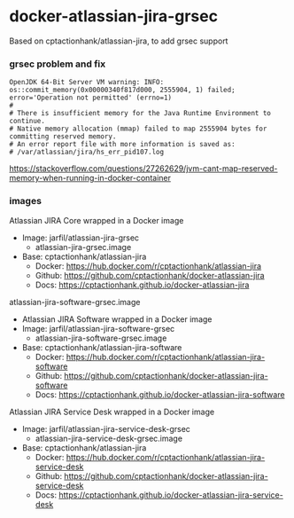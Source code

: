 # docker-atlassian-jira-grsec
Based on cptactionhank/atlassian-jira, to add grsec support

### grsec problem and fix

```
OpenJDK 64-Bit Server VM warning: INFO: os::commit_memory(0x00000340f817d000, 2555904, 1) failed; error='Operation not permitted' (errno=1)
#
# There is insufficient memory for the Java Runtime Environment to continue.
# Native memory allocation (mmap) failed to map 2555904 bytes for committing reserved memory.
# An error report file with more information is saved as:
# /var/atlassian/jira/hs_err_pid107.log
```

https://stackoverflow.com/questions/27262629/jvm-cant-map-reserved-memory-when-running-in-docker-container

### images

Atlassian JIRA Core wrapped in a Docker image
* Image: jarfil/atlassian-jira-grsec
  * atlassian-jira-grsec.image
* Base: cptactionhank/atlassian-jira
  * Docker: https://hub.docker.com/r/cptactionhank/atlassian-jira
  * Github: https://github.com/cptactionhank/docker-atlassian-jira
  * Docs: https://cptactionhank.github.io/docker-atlassian-jira

atlassian-jira-software-grsec.image
* Atlassian JIRA Software wrapped in a Docker image
* Image: jarfil/atlassian-jira-software-grsec
  * atlassian-jira-software-grsec.image
* Base: cptactionhank/atlassian-jira-software
  * Docker: https://hub.docker.com/r/cptactionhank/atlassian-jira-software
  * Github: https://github.com/cptactionhank/docker-atlassian-jira-software
  * Docs: https://cptactionhank.github.io/docker-atlassian-jira-software

Atlassian JIRA Service Desk wrapped in a Docker image
* Image: jarfil/atlassian-jira-service-desk-grsec
  * atlassian-jira-service-desk-grsec.image
* Base: cptactionhank/atlassian-jira
  * Docker: https://hub.docker.com/r/cptactionhank/atlassian-jira-service-desk
  * Github: https://github.com/cptactionhank/docker-atlassian-jira-service-desk
  * Docs: https://cptactionhank.github.io/docker-atlassian-jira-service-desk
